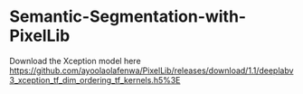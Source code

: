 # Semantic-Segmentation-with-PixelLib
Download the Xception model here
https://github.com/ayoolaolafenwa/PixelLib/releases/download/1.1/deeplabv3_xception_tf_dim_ordering_tf_kernels.h5%3E
